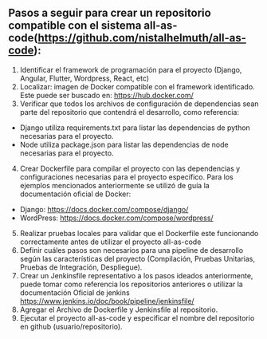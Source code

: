 ## Pasos a seguir para crear un repositorio compatible con el sistema all-as-code(https://github.com/nistalhelmuth/all-as-code):
1. Identificar el framework de programación para el proyecto (Django, Angular, Flutter, Wordpress, React, etc)
2. Localizar: imagen de Docker compatible con el framework identificado. Este puede ser buscado en: https://hub.docker.com/
3. Verificar que todos los archivos de configuración de dependencias sean parte del repositorio que contendrá el desarrollo, como referencia:
  * Django utiliza requirements.txt para listar las dependencias de python necesarias para el proyecto.
  * Node utiliza package.json para listar las dependencias de node necesarias para el proyecto.
4. Crear Dockerfile para compilar el proyecto con las dependencias y configuraciones necesarias para el proyecto específico. Para los ejemplos mencionados anteriormente se utilizó de guía la documentación oficial de Docker:
  * Django: https://docs.docker.com/compose/django/
  * WordPress: https://docs.docker.com/compose/wordpress/
5. Realizar pruebas locales para validar que el Dockerfile este funcionando correctamente antes de utilizar el proyecto all-as-code
6. Definir cuáles pasos son necesarios para una pipeline de desarrollo según las características del proyecto (Compilación, Pruebas Unitarias, Pruebas de Integración, Despliegue).
7. Crear un Jenkinsfile representativo a los pasos ideados anteriormente, puede tomar como referencia los repositorios anteriores o utilizar la documentación Oficial de jenkins https://www.jenkins.io/doc/book/pipeline/jenkinsfile/
8. Agregar el Archivo de Dockerfile y Jenkinsfile al repositorio.
9. Ejecutar el proyecto all-as-code y especificar el nombre del repositorio en github (usuario/repositorio).
